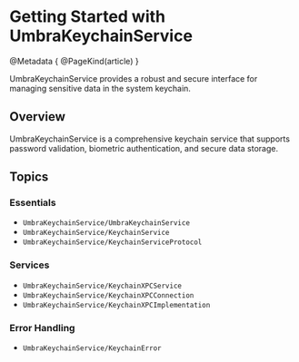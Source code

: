 # Getting Started with UmbraKeychainService

@Metadata {
    @PageKind(article)
}

UmbraKeychainService provides a robust and secure interface for managing sensitive data in the system keychain.

## Overview

UmbraKeychainService is a comprehensive keychain service that supports password validation, biometric authentication, and secure data storage.

## Topics

### Essentials

- ``UmbraKeychainService/UmbraKeychainService``
- ``UmbraKeychainService/KeychainService``
- ``UmbraKeychainService/KeychainServiceProtocol``

### Services

- ``UmbraKeychainService/KeychainXPCService``
- ``UmbraKeychainService/KeychainXPCConnection``
- ``UmbraKeychainService/KeychainXPCImplementation``

### Error Handling

- ``UmbraKeychainService/KeychainError``
